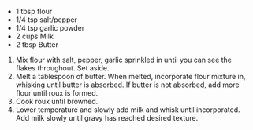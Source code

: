 * 1 tbsp flour
* 1/4 tsp salt/pepper
* 1/4 tsp garlic powder
* 2 cups Milk
* 2 tbsp Butter

1. Mix flour with salt, pepper, garlic sprinkled in until you can see the flakes throughout.  Set aside.
2. Melt a tablespoon of butter.  When melted, incorporate flour mixture in, whisking until butter is absorbed.  If butter is not absorbed, add more flour until roux is formed.
3. Cook roux until browned.
4. Lower temperature and slowly add milk and whisk until incorporated.  Add milk slowly until gravy has reached desired texture.

